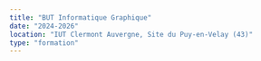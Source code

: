 ```yaml
---
title: "BUT Informatique Graphique"
date: "2024-2026"
location: "IUT Clermont Auvergne, Site du Puy-en-Velay (43)"
type: "formation"
---
```


